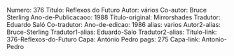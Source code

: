 Numero: 376
Titulo: Reflexos do Futuro
Autor: vários
Co-autor: Bruce Sterling
Ano-de-Publicacaoo: 1988
Titulo-original: Mirrorshades
Tradutor: Eduardo Saló
Co-tradutor: 
Ano-de-edicao: 1986
alias: varios
Autor2-alias: Bruce-Sterling
Tradutor1-alias: Eduardo-Salo
Tradutor2-alias: 
Titulo-link: 376-Reflexos-do-Futuro
Capa: António Pedro
pags: 275
Capa-link: Antonio-Pedro